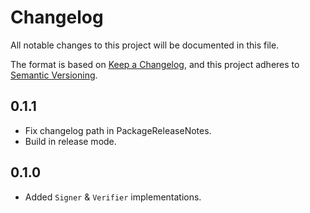 # Changelog
All notable changes to this project will be documented in this file.

The format is based on [Keep a Changelog](https://keepachangelog.com/en/1.0.0/),
and this project adheres to [Semantic Versioning](https://semver.org/spec/v2.0.0.html).

## 0.1.1
* Fix changelog path in PackageReleaseNotes.
* Build in release mode.

## 0.1.0
* Added `Signer` & `Verifier` implementations.
